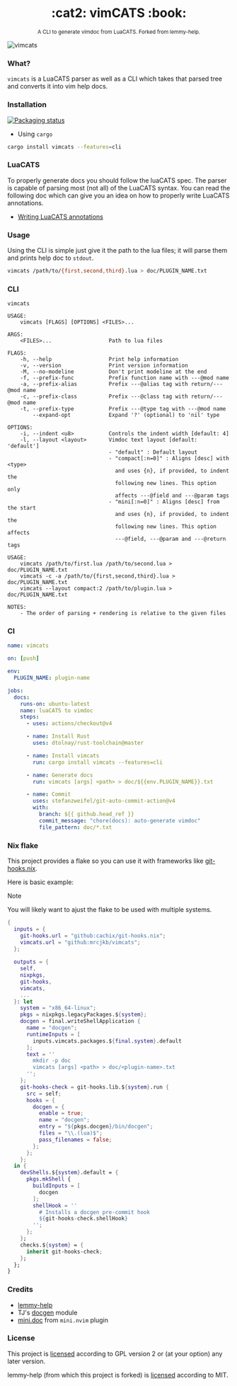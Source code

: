 <h1 align="center">:cat2: vimCATS :book:</h1>
<p align="center"><sup>A CLI to generate vimdoc from LuaCATS. Forked from lemmy-help.</sup></p>

<!-- TODO: Update gif -->
![vimcats](https://user-images.githubusercontent.com/24727447/164423469-b26fea39-2ef7-497c-8156-5a4c01bc30f8.gif "Generating help docs")

### What?

`vimcats` is a LuaCATS parser as well as a CLI
which takes that parsed tree and converts it into vim help docs.

### Installation

[![Packaging status](https://repology.org/badge/vertical-allrepos/vimcats.svg)](https://repology.org/project/vimcats/versions)

- Using `cargo`

```bash
cargo install vimcats --features=cli
```

### LuaCATS

To properly generate docs you should follow the luaCATS spec.
The parser is capable of parsing most (not all) of the LuaCATS syntax.
You can read the following doc which can give you an idea on how to
properly write LuaCATS annotations.

- [Writing LuaCATS annotations](./luaCATS.md)

### Usage

Using the CLI is simple just give it the path to the lua files;
it will parse them and prints help doc to `stdout`.

```bash
vimcats /path/to/{first,second,third}.lua > doc/PLUGIN_NAME.txt
```

### CLI

```text
vimcats

USAGE:
    vimcats [FLAGS] [OPTIONS] <FILES>...

ARGS:
    <FILES>...                  Path to lua files

FLAGS:
    -h, --help                  Print help information
    -v, --version               Print version information
    -M, --no-modeline           Don't print modeline at the end
    -f, --prefix-func           Prefix function name with ---@mod name
    -a, --prefix-alias          Prefix ---@alias tag with return/---@mod name
    -c, --prefix-class          Prefix ---@class tag with return/---@mod name
    -t, --prefix-type           Prefix ---@type tag with ---@mod name
        --expand-opt            Expand '?' (optional) to 'nil' type

OPTIONS:
    -i, --indent <u8>           Controls the indent width [default: 4]
    -l, --layout <layout>       Vimdoc text layout [default: 'default']
                                - "default" : Default layout
                                - "compact[:n=0]" : Aligns [desc] with <type>
                                  and uses {n}, if provided, to indent the
                                  following new lines. This option only
                                  affects ---@field and ---@param tags
                                - "mini[:n=0]" : Aligns [desc] from the start
                                  and uses {n}, if provided, to indent the
                                  following new lines. This option affects
                                  ---@field, ---@param and ---@return tags

USAGE:
    vimcats /path/to/first.lua /path/to/second.lua > doc/PLUGIN_NAME.txt
    vimcats -c -a /path/to/{first,second,third}.lua > doc/PLUGIN_NAME.txt
    vimcats --layout compact:2 /path/to/plugin.lua > doc/PLUGIN_NAME.txt

NOTES:
    - The order of parsing + rendering is relative to the given files
```

### CI

```yaml
name: vimcats

on: [push]

env:
  PLUGIN_NAME: plugin-name

jobs:
  docs:
    runs-on: ubuntu-latest
    name: luaCATS to vimdoc
    steps:
      - uses: actions/checkout@v4

      - name: Install Rust
        uses: dtolnay/rust-toolchain@master

      - name: Install vimcats
        run: cargo install vimcats --features=cli

      - name: Generate docs
        run: vimcats [args] <path> > doc/${{env.PLUGIN_NAME}}.txt

      - name: Commit
        uses: stefanzweifel/git-auto-commit-action@v4
        with:
          branch: ${{ github.head_ref }}
          commit_message: "chore(docs): auto-generate vimdoc"
          file_pattern: doc/*.txt
```

### Nix flake

This project provides a flake so you can use it with frameworks
like [git-hooks.nix](https://github.com/cachix/git-hooks.nix).

Here is basic example:

> [!NOTE]
>
> You will likely want to ajust the flake to be used
> with multiple systems.

```nix
{ 
  inputs = {
    git-hooks.url = "github:cachix/git-hooks.nix";
    vimcats.url = "github:mrcjkb/vimcats";
  };
  
  outputs = {
    self,
    nixpkgs,
    git-hooks,
    vimcats,
    ...
  }: let
    system = "x86_64-linux";
    pkgs = nixpkgs.legacyPackages.${system};
    docgen = final.writeShellApplication {
      name = "docgen";
      runtimeInputs = [
        inputs.vimcats.packages.${final.system}.default
      ];
      text = ''
        mkdir -p doc
        vimcats [args] <path> > doc/<plugin-name>.txt
      '';
    };
    git-hooks-check = git-hooks.lib.${system}.run {
      src = self;
      hooks = {
        docgen = {
          enable = true;
          name = "docgen";
          entry = "${pkgs.docgen}/bin/docgen";
          files = "\\.(lua)$";
          pass_filenames = false;
        };
      };
    };
  in {
    devShells.${system}.default = {
      pkgs.mkShell {
        buildInputs = [
          docgen
        ];
        shellHook = ''
          # Installs a docgen pre-commit hook
          ${git-hooks-check.shellHook}
        '';
      };
    };
    checks.${system} = {
      inherit git-hooks-check;
    };
  };
}
```

### Credits

- [lemmy-help](https://github.com/numToStr/lemmy-help)
- TJ's [docgen](https://github.com/tjdevries/tree-sitter-lua#docgen) module
- [mini.doc](https://github.com/echasnovski/mini.nvim#minidoc) from `mini.nvim` plugin


### License

This project is [licensed](./LICENSE) according to GPL version 2
or (at your option) any later version.

lemmy-help (from which this project is forked)
is [licensed](./lemmy-help-LICENSE) according to MIT.
